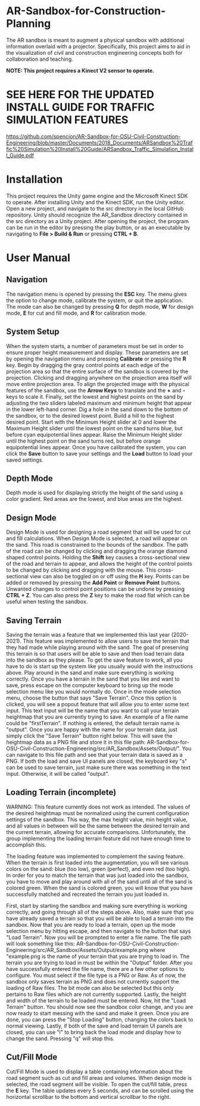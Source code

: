 # AR-Sandbox-for-Construction-Planning

The AR sandbox is meant to augment a physical sandbox with additional information overlaid with a projector. Specifically, this project aims to aid in the visualization of civil and construction engineering concepts both for collaboration and teaching.

**NOTE: This project requires a Kinect V2 sensor to operate.**

# SEE HERE FOR THE UPDATED INSTALL GUIDE FOR TRAFFIC SIMULATION FEATURES

https://github.com/spencjon/AR-Sandbox-for-OSU-Civil-Construction-Engineering/blob/master/Documents/2018_Documents/ARSandbox%20Traffic%20Simulation%20Install%20Guide/ARSandbox_Traffic_Simulation_Install_Guide.pdf

# Installation

This project requires the Unity game engine and the Microsoft Kinect SDK to operate. After installing Unity and the Kinect SDK, run the Unity editor. Open a new project, and navigate to the src directory in the local GitHub repository. Unity should recognize the AR_Sandbox directory contained in the src directory as a Unity project. After opening the project, the program can be run in the editor by pressing the play button, or as an executable by navigating to **File > Build & Run** or pressing **CTRL + B**.

# User Manual

## Navigation

The navigation menu is opened by pressing the **ESC** key. The menu gives the option to change mode, calibrate the system, or quit the application. The mode can also be changed by pressing **Q** for depth mode, **W** for design mode, **E** for cut and fill mode, and **R** for calibration mode.

## System Setup

When the system starts, a number of parameters must be set in order to ensure proper height measurement and display. These parameters are set by opening the navigation menu and pressing **Calibrate** or pressing the **R** key. Begin by dragging the gray control points at each edge of the projection area so that the entire surface of the sandbox is covered by the projection. Clicking and dragging anywhere on the projection area itself will move entire projection area. To align the projected image with the physical features of the sandbox, use the **Arrow Keys** to translate and the **+** and **-** keys to scale it. Finally, set the lowest and highest points on the sand by adjusting the two sliders labeled maximum and minimum height that appear in the lower left-hand corner. Dig a hole in the sand down to the bottom of the sandbox, or to the desired lowest point. Build a hill to the highest desired point. Start with the Minimum Height slider at 0 and lower the Maximum Height slider until the lowest point on the sand turns blue, but before cyan equipotential lines appear. Raise the Minimum Height slider until the highest point on the sand turns red, but before orange equipotential lines appear. Once you have calibrated the system, you can click the **Save** button to save your settings and the **Load** button to load your saved settings.

## Depth Mode

Depth mode is used for displaying strictly the height of the sand using a color gradient. Red areas are the lowest, and blue areas are the highest.

## Design Mode

Design Mode is used for designing a road segment that will be used for cut and fill calculations. When Design Mode is selected, a road will appear on the sand. This road is constrained to the bounds of the sandbox. The path of the road can be changed by clicking and dragging the orange diamond shaped control points. Holding the **Shift** key causes a cross-sectional view of the road and terrain to appear, and allows the height of the control points to be changed by clicking and dragging with the mouse. This cross-sectional view can also be toggled on or off using the **H** key. Points can be added or removed by pressing the **Add Point** or **Remove Point** buttons. Unwanted changes to control point positions can be undone by pressing **CTRL + Z**. You can also press the **Z** key to make the road flat which can be useful when testing the sandbox.


## Saving Terrain

Saving the terrain was a feature that we implemented this last year (2020-2021). This feature was implemented to allow users to save the terrain that they had made while playing around with the sand. The goal of preserving this terrain is so that users will be able to save and then load terrain data into the sandbox as they please. To get the save feature to work, all you have to do is start up the system like you usually would with the instructions above. Play around in the sand and make sure everything is working correctly. Once you have a terrain in the sand that you like and want to save, press escape on the computer keyboard to bring up the mode selection menu like you would normally do. Once in the mode selection menu, choose the button that says "Save Terrain". Once this option is clicked, you will see a popout feature that will allow you to enter some text input. This text input will be the name that you want to call your terrain heightmap that you are currently trying to save. An example of a file name could be "firstTerrain". If nothing is entered, the default terrain name is "output". Once you are happy with the name for your terrain data, just simply click the "Save Terrain" button right below. This will save the heightmap data as a PNG file and store it in this file path: AR-Sandbox-for-OSU-Civil-Construction-Engineering/src/AR_Sandbox/Assets/Output/". You can navigate to this file path and see that your terrain data is saved as a PNG. If both the load and save UI panels are closed, the keyboard key "s" can be used to save terrain, just make sure there was something in the text input. Otherwise, it will be called "output".


## Loading Terrain (incomplete)

WARNING: This feature currently does not work as intended. The values of the desired heightmap must be normalized using the current configuration settings of the sandbox. This way, the max height value, min height value, and all values in between will be the same between the desired terrain and the current terrain, allowing for accurate comparisons. Unfortunately, the group implementing the loading terrain feature did not have enough time to accomplish this.

The loading feature was implemented to complement the saving feature. When the terrain is first loaded into the augmentation, you will see various colors on the sand: blue (too low), green (perfect), and even red (too high). In order for you to match the terrain that was just loaded into the sandbox, you have to move and play around with all of the sand until all of the sand is colored green. When the sand is colored green, you will know that you have successfully matched and recreated the terrain you just loaded in.

First, start by starting the sandbox and making sure everything is working correctly, and going through all of the steps above. Also, make sure that you have already saved a terrain so that you will be able to load a terrain into the sandbox. Now that you are ready to load a terrain, open up the mode selection menu by hitting escape, and then navigate to the button that says "Load Terrain". Now you will be prompted to enter a file name. The file path will look something like this: AR-Sandbox-for-OSU-Civil-Construction-Engineering/src/AR_Sandbox/Assets/Output/example.png where "example.png is the name of your terrain that you are trying to load in. The terrain you are trying to load in must be within the "Output" folder. After you have successfully entered the file name, there are a few other options to configure. You must select if the file type is a PNG or Raw. As of now, the sandbox only saves terrain as PNG and does not currently support the loading of Raw files. The bit mode can also be selected but this only pertains to Raw files which are not currently supported. Lastly, the height and width of the terrain to be loaded must be entered. Now, hit the "Load Terrain" button. You should now see the sandbox color change, and you are now ready to start messing with the sand and make it green. Once you are done, you can press the "Stop Loading" button, changing the colors back to normal viewing. Lastly, if both of the save and load terrain UI panels are closed, you can use "l" to bring back the load mode and display how to change the sand. Pressing "q" will stop this.



## Cut/Fill Mode

Cut/Fill Mode is used to display a table containing information about the road segment such as cut and fill areas and volumes. When design mode is selected, the road segment will be visible. To open the cut/fill table, press the **E** key. The table updates every 5 seconds, and can be scrolled using the horizontal scrollbar to the bottom and vertical scrollbar to the right.
